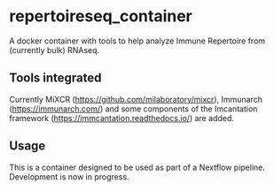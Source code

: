 # repertoireseq_container

A docker container with tools to help analyze Immune Repertoire from (currently bulk) RNAseq.

## Tools integrated
Currently MiXCR (https://github.com/milaboratory/mixcr), Immunarch (https://immunarch.com/) and some components of the Imcantation framework (https://immcantation.readthedocs.io/) are added.

## Usage

This is a container designed to be used as part of a Nextflow pipeline. Development is now in progress.